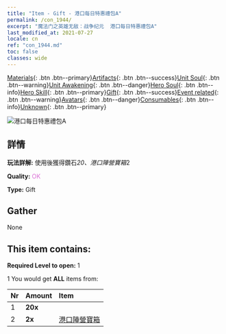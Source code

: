 ```yaml
---
title: "Item - Gift - 港口每日特惠禮包A"
permalink: /con_1944/
excerpt: "魔法门之英雄无敌：战争纪元  港口每日特惠禮包A"
last_modified_at: 2021-07-27
locale: cn
ref: "con_1944.md"
toc: false
classes: wide
---
```

 [Materials](/ItemsCN/){: .btn .btn--primary}[Artifacts](/ItemsCN/Artifacts/){: .btn .btn--success}[Unit Soul](/ItemsCN/UnitSoul/){: .btn .btn--warning}[Unit Awakening](/ItemsCN/UnitAwakening/){: .btn .btn--danger}[Hero Soul](/ItemsCN/HeroSoul/){: .btn .btn--info}[Hero Skill](/ItemsCN/HeroSkill/){: .btn .btn--primary}[Gift](/ItemsCN/Gift/){: .btn .btn--success}[Event related](/ItemsCN/Events/){: .btn .btn--warning}[Avatars](/ItemsCN/Avatars/){: .btn .btn--danger}[Consumables](/ItemsCN/Consumables/){: .btn .btn--info}[Unknown](/ItemsCN/Unknown/){: .btn .btn--primary}

 ![港口每日特惠禮包A](/images/t/i_907219.png)

## 詳情
 **玩法詳解:** 使用後獲得鑽石*20、港口陣營寶箱*2

 **Quality:** <span style="color: #DA70D6">OK</span>

 **Type:** Gift

## Gather

  None

## This item contains:

 **Required Level to open:** 1

 1 You would get **ALL** items  from:

  | Nr | Amount |     Item    |
  |:---|:-------|:------------|
  | 1 |  **20x** | <i class="fas fa-gem"/> |  | 
  | 2 |  **2x** | [港口陣營寶箱](/cn/Items/con_1278/) |  | 
